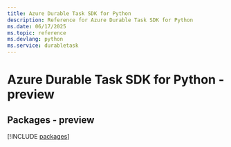 ```yaml
---
title: Azure Durable Task SDK for Python
description: Reference for Azure Durable Task SDK for Python
ms.date: 06/17/2025
ms.topic: reference
ms.devlang: python
ms.service: durabletask
---
```

# Azure Durable Task SDK for Python - preview
## Packages - preview
[!INCLUDE [packages](durable-task-index.md)]